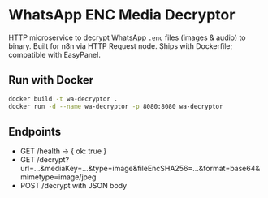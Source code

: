 # WhatsApp ENC Media Decryptor

HTTP microservice to decrypt WhatsApp `.enc` files (images & audio) to binary. Built for n8n via HTTP Request node. Ships with Dockerfile; compatible with EasyPanel.

## Run with Docker
```bash
docker build -t wa-decryptor .
docker run -d --name wa-decryptor -p 8080:8080 wa-decryptor
```

## Endpoints
- GET /health → { ok: true }
- GET /decrypt?url=...&mediaKey=...&type=image&fileEncSHA256=...&format=base64&mimetype=image/jpeg
- POST /decrypt with JSON body
